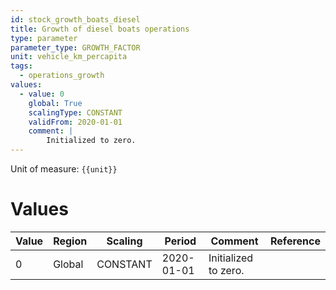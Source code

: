 ```yaml
---
id: stock_growth_boats_diesel
title: Growth of diesel boats operations
type: parameter
parameter_type: GROWTH_FACTOR
unit: vehicle_km_percapita
tags:
  - operations_growth
values:
  - value: 0
    global: True
    scalingType: CONSTANT
    validFrom: 2020-01-01
    comment: |
        Initialized to zero.
---
```



Unit of measure: `{{unit}}`


# Values


| Value | Region | Scaling | Period | Comment | Reference |
|-------|--------|---------|--------|---------|-----------|
| 0 | Global | CONSTANT | 2020-01-01 | Initialized to zero. |  |


